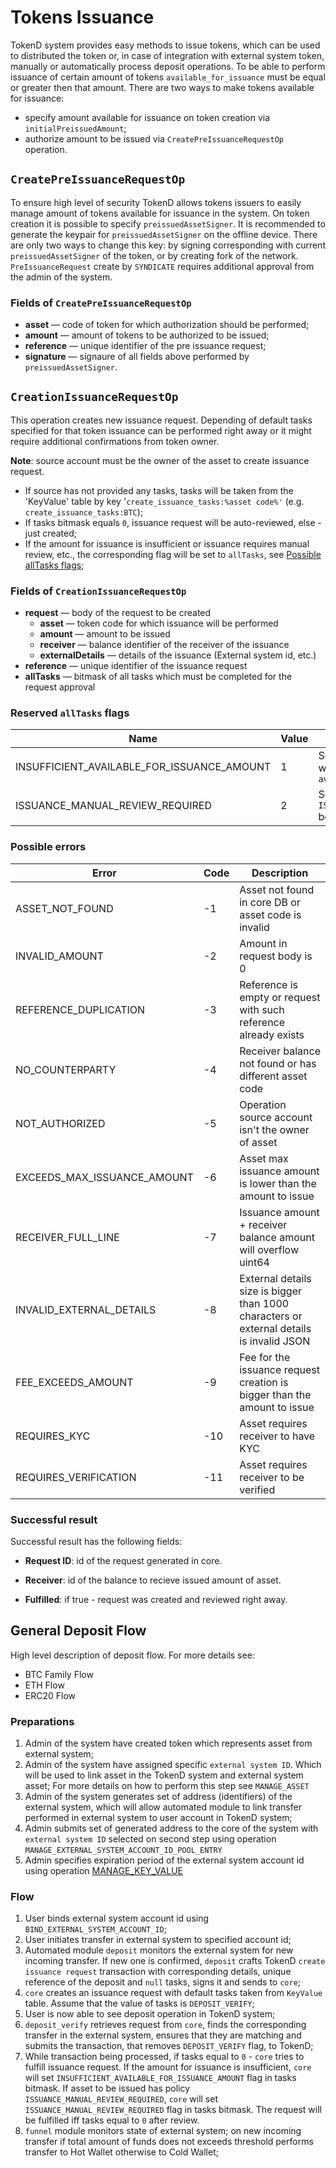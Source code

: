 # Tokens Issuance

TokenD system provides easy methods to issue tokens, which can be used to distributed the token or, in case of integration with external system token, manually or automatically process deposit operations. To be able to perform issuance of certain amount of tokens `available_for_issuance` must be equal or greater then that amount. There are two ways to make tokens available for issuance:

* specify amount available for issuance on token creation via `initialPreissuedAmount`;
* authorize amount to be issued via `CreatePreIssuanceRequestOp` operation. 

## `CreatePreIssuanceRequestOp`

To ensure high level of security TokenD allows tokens issuers to easily manage amount of tokens available for issuance in the system.
On token creation it is possible to specify `preissuedAssetSigner`. It is recommended to generate the keypair for `preissuedAssetSigner` on the offline device. There are only two ways to change this key: by signing corresponding with current `preissuedAssetSigner` of the token, or by creating fork of the network. `PreIssuanceRequest` create by `SYNDICATE` requires additional approval from the admin of the system.

### Fields of `CreatePreIssuanceRequestOp`

* **asset**  &mdash; code of token for which authorization should be performed;
* **amount**  &mdash; amount of tokens to be authorized to be issued;
* **reference**  &mdash; unique identifier of the pre issuance request;
* **signature**  &mdash; signaure of all fields above performed by `preissuedAssetSigner`.

## `CreationIssuanceRequestOp`

This operation creates new issuance request. Depending of default tasks specified for that token issuance can be performed right away or it might require additional confirmations from token owner.

__Note__: source account must be the owner of the asset to create issuance request.

* If source has not provided any tasks, tasks will be taken from the 'KeyValue' table by key '`create_issuance_tasks:%asset code%'` (e.g. `create_issuance_tasks:BTC`);
* If tasks bitmask equals `0`, issuance request will be auto-reviewed, else - just created;
* If the amount for issuance is insufficient or issuance requires manual review, etc., the corresponding flag will be set to `allTasks`, see [Possible allTasks flags](##possible-alltasks-flags);

### Fields of `CreationIssuanceRequestOp`

* **request**  &mdash; body of the request to be created
    * **asset**  &mdash; token code for which issuance will be performed
    * **amount**  &mdash; amount to be issued
    * **receiver**  &mdash; balance identifier of the receiver of the issuance
    * **externalDetails**  &mdash;  details of the issuance (External system id, etc.)
* **reference**  &mdash;  unique identifier of the issuance request
* **allTasks**  &mdash; bitmask of all tasks which must be completed for the request approval

### Reserved `allTasks` flags

| Name                                       | Value |Details|
|--------------------------------------------|-------|-------|
| INSUFFICIENT_AVAILABLE_FOR_ISSUANCE_AMOUNT | 1     |Set in case of issuance request which amount exceeds `available_for_issuance`|
| ISSUANCE_MANUAL_REVIEW_REQUIRED            | 2     |Set in case of policy `ISSUANCE_MANUAL_REVIEW_REQUIRED` been active|

### Possible errors

| Error                       | Code | Description                                                                              |
|-----------------------------|------|------------------------------------------------------------------------------------------|
| ASSET_NOT_FOUND             |  -1  | Asset not found in core DB or asset code is invalid                                      |
| INVALID_AMOUNT              |  -2  | Amount in request body is 0                                                              |
| REFERENCE_DUPLICATION       |  -3  | Reference is empty or request with such reference already exists                         |
| NO_COUNTERPARTY             |  -4  | Receiver balance not found or has different asset code                                   |
| NOT_AUTHORIZED              |  -5  | Operation source account isn't the owner of asset                                        |
| EXCEEDS_MAX_ISSUANCE_AMOUNT |  -6  | Asset max issuance amount is lower than the amount to issue                              |
| RECEIVER_FULL_LINE          |  -7  | Issuance amount + receiver balance amount will overflow uint64                           |
| INVALID_EXTERNAL_DETAILS    |  -8  | External details size is bigger than 1000 characters or external details is invalid JSON |
| FEE_EXCEEDS_AMOUNT          |  -9  | Fee for the issuance request creation is bigger than the amount to issue                 |
| REQUIRES_KYC                |  -10 | Asset requires receiver to have KYC                                                      |
| REQUIRES_VERIFICATION       |  -11 | Asset requires receiver to be verified                                                   |

### Successful result

Successful result has the following fields:

* __Request ID__: id of the request generated in core.

* __Receiver__: id of the balance to recieve issued amount of asset.

* __Fulfilled__: if true - request was created and reviewed right away.

## General Deposit Flow

High level description of deposit flow. For more details see:

* BTC Family Flow
* ETH Flow
* ERC20 Flow

### Preparations

1. Admin of the system have created token which represents asset from external system;
1. Admin of the system have assigned specific `external system ID`. Which will be used to link asset in the TokenD system and external system asset; For more details on how to perform this step see `MANAGE_ASSET`
1. Admin of the system generates set of address (identifiers) of the external system, which will allow automated module to link transfer performed in external system to user account in TokenD system;
1. Admin submits set of generated address to the core of the system with `external system ID` selected on second step using operation `MANAGE_EXTERNAL_SYSTEM_ACCOUNT_ID_POOL_ENTRY`
1. Admin specifies expiration period of the external system account id using operation [MANAGE_KEY_VALUE](tech/manage_key_value.md)

### Flow

1. User binds external system account id using `BIND_EXTERNAL_SYSTEM_ACCOUNT_ID`;
1. User initiates transfer in external system to specified account id;
1. Automated module `deposit` monitors the external system for new incoming transfer. If new one is confirmed, `deposit` crafts TokenD `create issuance request` transaction with corresponding details, unique reference of the deposit and `null` tasks, signs it and sends to `core`;
1. `core` creates an issuance request with default tasks taken from `KeyValue` table. Assume that the value of tasks is `DEPOSIT_VERIFY`;
1. User is now able to see deposit operation in TokenD system;
1. `deposit_verify` retrieves request from `core`, finds the corresponding transfer in the external system, ensures that they are matching and submits the transaction, that removes `DEPOSIT_VERIFY` flag, to TokenD;
1. While transaction being processed, if tasks equal to `0` - `core` tries to fulfill issuance request. If the amount for issuance is insufficient, `core` will set `INSUFFICIENT_AVAILABLE_FOR_ISSUANCE_AMOUNT` flag in tasks bitmask. If asset to be issued has policy `ISSUANCE_MANUAL_REVIEW_REQUIRED`, `core` will set `ISSUANCE_MANUAL_REVIEW_REQUIRED` flag in tasks bitmask. The request will be fulfilled iff tasks equal to `0` after review.
1. `funnel` module monitors state of external system; on new incoming transfer if total amount of funds does not exceeds threshold performs transfer to Hot Wallet otherwise to Cold Wallet;